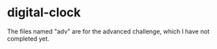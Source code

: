 # digital-clock

The files named "adv" are for the advanced challenge, which I have not completed yet.